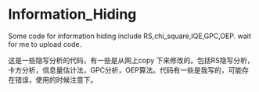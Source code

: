 # Information_Hiding
Some code for information hiding
include RS,chi_square,IQE,GPC,OEP.
wait for me to upload code.



这是一些隐写分析的代码，有一些是从网上copy 下来修改的。包括RS隐写分析，卡方分析，信息量估计法，GPC分析，OEP算法。代码有一些是我写的，可能存在错误，使用的时候注意下。
